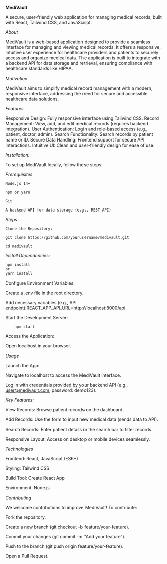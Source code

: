 **MediVault**

 

A secure, user-friendly web application for managing medical records, built with React, Tailwind CSS, and JavaScript.

*About*

  MediVault is a web-based application designed to provide a seamless interface for managing and viewing medical records. It offers a responsive, intuitive user experience for healthcare providers and patients to securely access and organize medical data. The application is built to integrate with a backend API for data storage and retrieval, ensuring compliance with healthcare standards like HIPAA.

*Motivation*

  MediVault aims to simplify medical record management with a modern, responsive interface, addressing the need for secure and accessible healthcare data solutions.

*Features*

  Responsive Design: Fully responsive interface using Tailwind CSS.
  Record Management: View, add, and edit medical records (requires backend integration).
  User Authentication: Login and role-based access (e.g., patient, doctor, admin).
  Search Functionality: Search records by patient name or ID.
  Secure Data Handling: Frontend support for secure API interactions.
  Intuitive UI: Clean and user-friendly design for ease of use.

*Installation:*

  To set up MediVault locally, follow these steps:

  *Prerequisites*

    Node.js 14+

    npm or yarn

    Git

    A backend API for data storage (e.g., REST API)

  *Steps*

    Clone the Repository:

    git clone https://github.com/yourusername/medivault.git

    cd medivault


  *Install Dependencies:*

    npm install
    or
    yarn install


  Configure Environment Variables:

  Create a .env file in the root directory.
    
  Add necessary variables (e.g., API endpoint):REACT_APP_API_URL=http://localhost:8000/api

  Start the Development Server:

        npm start

  Access the Application:

Open localhost in your browser.


*Usage*

  Launch the App:

  Navigate to localhost to access the MediVault interface.

  Log in with credentials provided by your backend API (e.g., user@medivault.com, password: demo123).


*Key Features:*

  View Records: Browse patient records on the dashboard.

  Add Records: Use the form to input new medical data (sends data to API).

  Search Records: Enter patient details in the search bar to filter records.

  Responsive Layout: Access on desktop or mobile devices seamlessly.


*Technologies*

  Frontend: React, JavaScript (ES6+)

  Styling: Tailwind CSS

  Build Tool: Create React App

  Environment: Node.js

*Contributing*

  We welcome contributions to improve MediVault! To contribute:

  Fork the repository.

  Create a new branch (git checkout -b feature/your-feature).

  Commit your changes (git commit -m "Add your feature").

  Push to the branch (git push origin feature/your-feature).

  Open a Pull Request.


